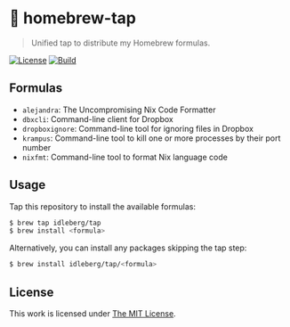 # :beer: homebrew-tap

> Unified tap to distribute my Homebrew formulas.

[![License](https://img.shields.io/github/license/idleberg/homebrew-tap?color=blue&style=for-the-badge)](LICENSE)
[![Build](https://img.shields.io/github/actions/workflow/status/idleberg/homebrew-tap/audit.yml?style=for-the-badge)](https://github.com/idleberg/homebrew-tap/actions)

## Formulas

- `alejandra`: The Uncompromising Nix Code Formatter
- `dbxcli`: Command-line client for Dropbox
- `dropboxignore`: Command-line tool for ignoring files in Dropbox
- `krampus`: Command-line tool to kill one or more processes by their port number
- `nixfmt`: Command-line tool to format Nix language code

## Usage

Tap this repository to install the available formulas:

```sh
$ brew tap idleberg/tap
$ brew install <formula>
```

Alternatively, you can install any packages skipping the tap step:

```sh
$ brew install idleberg/tap/<formula>
```

## License

This work is licensed under [The MIT License](LICENSE).
